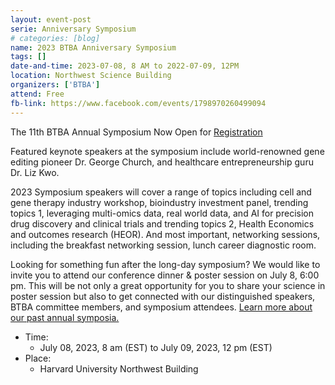 ```yaml
---
layout: event-post
serie: Anniversary Symposium
# categories: [blog]
name: 2023 BTBA Anniversary Symposium
tags: []
date-and-time: 2023-07-08, 8 AM to 2022-07-09, 12PM
location: Northwest Science Building
organizers: ['BTBA']
attend: Free
fb-link: https://www.facebook.com/events/1798970260499094
---
```


The 11th BTBA Annual Symposium Now Open for [Registration](https://www.btbatw.org/2023/)

Featured keynote speakers at the symposium include world-renowned gene editing pioneer Dr. George Church, and healthcare entrepreneurship guru Dr. Liz Kwo.

2023 Symposium speakers will cover a range of topics including cell and gene therapy industry workshop, bioindustry investment panel, trending topics 1, leveraging multi-omics data, real world data, and AI for precision drug discovery and clinical trials and trending topics 2, Health Economics and outcomes research (HEOR). And most important, networking sessions, including the breakfast networking session, lunch career diagnostic room.

Looking for something fun after the long-day symposium? We would like to invite you to attend our conference dinner & poster session on July 8, 6:00 pm. This will be not only a great opportunity for you to share your science in poster session but also to get connected with our distinguished speakers, BTBA committee members, and symposium attendees. [Learn more about our past annual symposia.](https://www.btbatw.org/symposium.html)

- Time:
    - July 08, 2023, 8 am (EST) to July 09, 2023, 12 pm (EST)
- Place:
    - Harvard University Northwest Building
